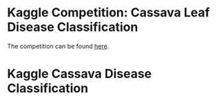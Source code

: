 # Kaggle Competition: Cassava Leaf Disease Classification

The competition can be found [here](kaggle.com/c/cassava-leaf-disease-classification).
# Kaggle Cassava Disease Classification
